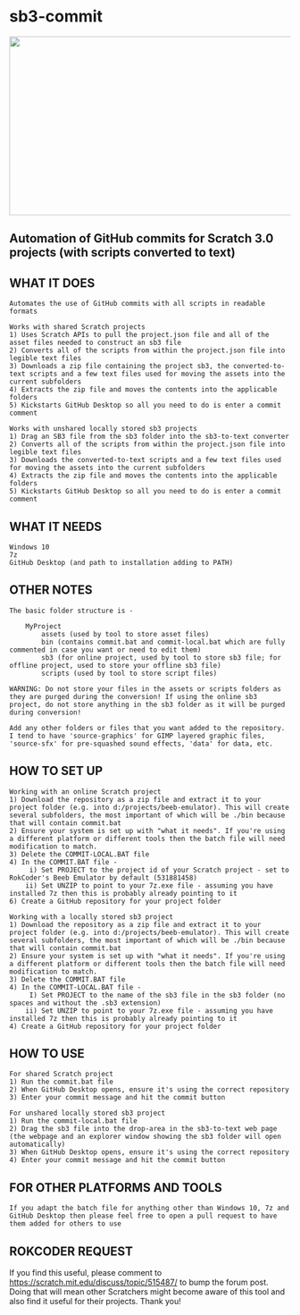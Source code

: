 # sb3-commit

<p align="center">
  <img width="640" height="320" src="https://user-images.githubusercontent.com/20208339/119164337-38ece300-ba54-11eb-8a0e-0ea0b9dbaea4.png">
</p>

Automation of GitHub commits for Scratch 3.0 projects (with scripts converted to text)
--------------------------------------------------------------------------------------

WHAT IT DOES
------------
    Automates the use of GitHub commits with all scripts in readable formats

    Works with shared Scratch projects
    1) Uses Scratch APIs to pull the project.json file and all of the asset files needed to construct an sb3 file
    2) Converts all of the scripts from within the project.json file into legible text files
    3) Downloads a zip file containing the project sb3, the converted-to-text scripts and a few text files used for moving the assets into the current subfolders
    4) Extracts the zip file and moves the contents into the applicable folders
    5) Kickstarts GitHub Desktop so all you need to do is enter a commit comment

    Works with unshared locally stored sb3 projects
    1) Drag an SB3 file from the sb3 folder into the sb3-to-text converter
    2) Converts all of the scripts from within the project.json file into legible text files
    3) Downloads the converted-to-text scripts and a few text files used for moving the assets into the current subfolders
    4) Extracts the zip file and moves the contents into the applicable folders
    5) Kickstarts GitHub Desktop so all you need to do is enter a commit comment
    
WHAT IT NEEDS
-------------
    Windows 10
    7z
    GitHub Desktop (and path to installation adding to PATH)

OTHER NOTES
-----------
    The basic folder structure is -

        MyProject
            assets (used by tool to store asset files)
            bin (contains commit.bat and commit-local.bat which are fully commented in case you want or need to edit them)
            sb3 (for online project, used by tool to store sb3 file; for offline project, used to store your offline sb3 file)
            scripts (used by tool to store script files)

    WARNING: Do not store your files in the assets or scripts folders as they are purged during the conversion! If using the online sb3 project, do not store anything in the sb3 folder as it will be purged during conversion!

    Add any other folders or files that you want added to the repository. I tend to have 'source-graphics' for GIMP layered graphic files, 'source-sfx' for pre-squashed sound effects, 'data' for data, etc.

HOW TO SET UP
-------------
    Working with an online Scratch project
    1) Download the repository as a zip file and extract it to your project folder (e.g. into d:/projects/beeb-emulator). This will create several subfolders, the most important of which will be ./bin because that will contain commit.bat
    2) Ensure your system is set up with "what it needs". If you're using a different platform or different tools then the batch file will need modification to match.
    3) Delete the COMMIT-LOCAL.BAT file
    4) In the COMMIT.BAT file -
         i) Set PROJECT to the project id of your Scratch project - set to RokCoder's Beeb Emulator by default (531881458)
        ii) Set UNZIP to point to your 7z.exe file - assuming you have installed 7z then this is probably already pointing to it
    6) Create a GitHub repository for your project folder

    Working with a locally stored sb3 project
    1) Download the repository as a zip file and extract it to your project folder (e.g. into d:/projects/beeb-emulator). This will create several subfolders, the most important of which will be ./bin because that will contain commit.bat
    2) Ensure your system is set up with "what it needs". If you're using a different platform or different tools then the batch file will need modification to match.
    3) Delete the COMMIT.BAT file
    4) In the COMMIT-LOCAL.BAT file -
         I) Set PROJECT to the name of the sb3 file in the sb3 folder (no spaces and without the .sb3 extension)
        ii) Set UNZIP to point to your 7z.exe file - assuming you have installed 7z then this is probably already pointing to it
    4) Create a GitHub repository for your project folder

HOW TO USE
----------
    For shared Scratch project
    1) Run the commit.bat file
    2) When GitHub Desktop opens, ensure it's using the correct repository
    3) Enter your commit message and hit the commit button

    For unshared locally stored sb3 project
    1) Run the commit-local.bat file
    2) Drag the sb3 file into the drop-area in the sb3-to-text web page (the webpage and an explorer window showing the sb3 folder will open automatically)
    3) When GitHub Desktop opens, ensure it's using the correct repository
    4) Enter your commit message and hit the commit button

FOR OTHER PLATFORMS AND TOOLS
-----------------------------
    If you adapt the batch file for anything other than Windows 10, 7z and GitHub Desktop then please feel free to open a pull request to have them added for others to use

ROKCODER REQUEST
----------------
If you find this useful, please comment to https://scratch.mit.edu/discuss/topic/515487/ to bump the forum post. Doing that will mean other Scratchers might become aware of this tool and also find it useful for their projects. Thank you!
